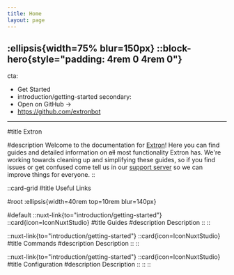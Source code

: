 ```yaml
---
title: Home
layout: page
---
```

:ellipsis{width=75% blur=150px}
::block-hero{style="padding: 4rem 0 4rem 0"}
---
cta:
  - Get Started
  - introduction/getting-started
secondary:
  - Open on GitHub →
  - https://github.com/extronbot
---

#title
Extron

#description
Welcome to the documentation for [Extron](/)! Here you can find guides and detailed information on ~~all~~ most functionality Extron has. We're working towards cleaning up and simplifying these guides, so if you find issues or get confused come tell us in our [support server](/support) so we can improve things for everyone.
::

::card-grid
#title
Useful Links

#root
:ellipsis{width=40rem top=10rem blur=140px}

#default
  ::nuxt-link{to="introduction/getting-started"}
    ::card{icon=IconNuxtStudio}
    #title
    Guides
    #description
    Description
    ::
  ::

  ::nuxt-link{to="introduction/getting-started"}
    ::card{icon=IconNuxtStudio}
    #title
    Commands
    #description
    Description
    ::
  ::

  ::nuxt-link{to="introduction/getting-started"}
    ::card{icon=IconNuxtStudio}
    #title
    Configuration
    #description
    Description
    ::
  ::
::